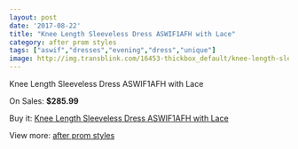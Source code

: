 ```yaml
---
layout: post
date: '2017-08-22'
title: "Knee Length Sleeveless Dress ASWIF1AFH with Lace"
category: after prom styles
tags: ["aswif","dresses","evening","dress","unique"]
image: http://img.transblink.com/16453-thickbox_default/knee-length-sleeveless-dress-aswif1afh-with-lace.jpg
---
```

Knee Length Sleeveless Dress ASWIF1AFH with Lace

On Sales: **$285.99**
<a href="https://www.transblink.com/en/after-prom-styles/5202-knee-length-sleeveless-dress-aswif1afh-with-lace.html"><amp-img layout="responsive" width="600" height="600" src="//img.transblink.com/16453-thickbox_default/knee-length-sleeveless-dress-aswif1afh-with-lace.jpg" alt="Knee Length Sleeveless Dress ASWIF1AFH with Lace 0" /></a>
<a href="https://www.transblink.com/en/after-prom-styles/5202-knee-length-sleeveless-dress-aswif1afh-with-lace.html"><amp-img layout="responsive" width="600" height="600" src="//img.transblink.com/16455-thickbox_default/knee-length-sleeveless-dress-aswif1afh-with-lace.jpg" alt="Knee Length Sleeveless Dress ASWIF1AFH with Lace 1" /></a>
<a href="https://www.transblink.com/en/after-prom-styles/5202-knee-length-sleeveless-dress-aswif1afh-with-lace.html"><amp-img layout="responsive" width="600" height="600" src="//img.transblink.com/16454-thickbox_default/knee-length-sleeveless-dress-aswif1afh-with-lace.jpg" alt="Knee Length Sleeveless Dress ASWIF1AFH with Lace 2" /></a>

Buy it: [Knee Length Sleeveless Dress ASWIF1AFH with Lace](https://www.transblink.com/en/after-prom-styles/5202-knee-length-sleeveless-dress-aswif1afh-with-lace.html "Knee Length Sleeveless Dress ASWIF1AFH with Lace")

View more: [after prom styles](https://www.transblink.com/en/55-after-prom-styles "after prom styles")